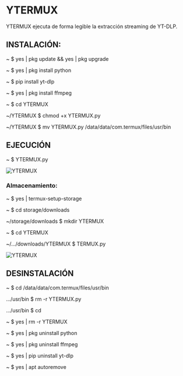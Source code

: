 # YTERMUX
YTERMUX ejecuta de forma legible la extracción streaming de YT-DLP.

<h2>INSTALACIÓN:</h2>
<p>~ $ yes | pkg update && yes | pkg upgrade</p>
<p>~ $ yes | pkg install python</p>
<p>~ $ pip install yt-dlp</p>
<p>~ $ yes | pkg install ffmpeg</p>
<p>~ $ cd YTERMUX</p>
<p>~/YTERMUX $ chmod +x YTERMUX.py
<p>~/YTERMUX $ mv YTERMUX.py /data/data/com.termux/files/usr/bin</p>

<h2>EJECUCIÓN</h2>
<p>~ $ YTERMUX.py</p>
<img src="https://i.imgur.com/BWNHZKx.jpeg" alt="YTERMUX">
<h3>Almacenamiento:</h3>
<p>~ $ yes | termux-setup-storage</p>
<p>~ $ cd storage/downloads</p>
<p>~/storage/downloads $ mkdir YTERMUX</p>
<p>~ $ cd YTERMUX</p>
<p>~/.../downloads/YTERMUX $ TERMUX.py</p>
<img src="https://i.imgur.com/BWNHZKx.jpeg" alt="YTERMUX">



<h2>DESINSTALACIÓN</h2>
<p>~ $ cd /data/data/com.termux/files/usr/bin</p>
<p>.../usr/bin $ rm -r YTERMUX.py</p>

<p>.../usr/bin $ cd</p>

<p>~ $ yes | rm -r YTERMUX</p>
<p>~ $ yes | pkg uninstall python</p>
<p>~ $ yes | pkg uninstall ffmpeg</p>
<p>~ $ yes | pip uninstall yt-dlp</p>
<p>~ $ yes | apt autoremove</p>

